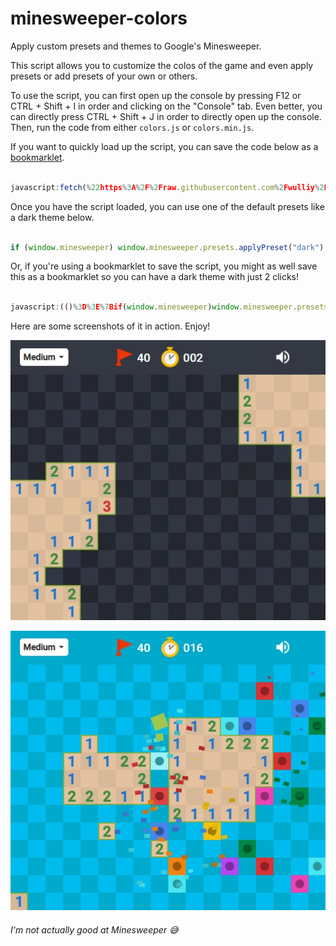 # minesweeper-colors
Apply custom presets and themes to Google's Minesweeper.

This script allows you to customize the colos of the game and even apply presets or add presets of your own or others.

To use the script, you can first open up the console by pressing F12 or CTRL + Shift + I in order and clicking on the "Console" tab. Even better, you can directly press CTRL + Shift + J in order to directly open up the console. Then, run the code from either `colors.js` or `colors.min.js`.

If you want to quickly load up the script, you can save the code below as a [bookmarklet](https://www.google.com/search?q=bookmarklet).
```js

javascript:fetch(%22https%3A%2F%2Fraw.githubusercontent.com%2Fwulliy%2Fminesweeper-colors%2Fmain%2Fcolors.min.js%22).then(e%3D%3Ee.text()).then(r%3D%3Eeval(r))

```

Once you have the script loaded, you can use one of the default presets like a dark theme below.    
```js

if (window.minesweeper) window.minesweeper.presets.applyPreset("dark")

```

Or, if you're using a bookmarklet to save the script, you might as well save this as a bookmarklet so you can have a dark theme with just 2 clicks!

```js

javascript:(()%3D%3E%7Bif(window.minesweeper)window.minesweeper.presets.applyPreset(%22dark%22)%7D)()

```

Here are some screenshots of it in action. Enjoy!

![Dark theme](https://github.com/wulliy/minesweeper-colors/blob/main/images/minesweeper%20(1).jpg?raw=true)

![Losing while having a Blue theme](https://github.com/wulliy/minesweeper-colors/blob/main/images/minesweeper%20(2).jpg?raw=true)

###### I'm not actually good at Minesweeper 😅
